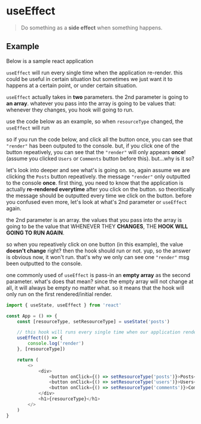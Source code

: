 # useEffect

> Do something as a **side effect** when something happens.

## Example

Below is a sample react application

`useEffect` will run every single time when the application re-render. this could be useful in certain situation but sometimes we just want it to happens at a certain point, or under certain situation.

`useEffect` actually takes in **two** parameters. the 2nd parameter is going to **an array**. whatever you pass into the array is going to be values that: whenever they changes,  you hook will going to run.

use the code below as an example, so when `resourceType` changed, the `useEffect` will run

so if you run the code below, and click all the button once, you can see that `"render"` has been outputed to the console. but, if you click one of the button repeatively, you can see that the `"render"` will only appears **once**! (assume you clicked `Users` or `Comments` button before this). but...why is it so?

let's look into deeper and see what's is going on. so, again assume we are clicking the `Posts` button repeatively. the message `"render"` only outputted to the console **once**. first thing, you need to know that the application is actually **re-rendered everytime** after you click on the button. so theoritically the message should be outputted every time we click on the button. before you confused even more, let's look at what's 2nd parameter or `useEffect` again.

the 2nd parameter is an array. the values that you pass into the array is going to be the value that WHENEVER THEY **CHANGES**, THE **HOOK WILL GOING TO RUN AGAIN**.

so when you repeatively click on one button (in this example), the value **doesn't change** right? then the hook should run or not. yup, so the answer is obvious now, it won't run. that's why we only can see one `"render"` msg been outputted to the console.

one commonly used of `useEffect` is pass-in an **empty array** as the second parameter. what's does that mean? since the empty array will not change at all, it will always be empty no matter what. so it means that the hook will only run on the first rendered/initial render.

```js
import { useState, useEffect } from 'react'

const App = () => {
    const [resourceType, setResourceType] = useState('posts')

    // this hook will runs every single time when our application renders
    useEffect(() => {
        console.log('render')
    }, [resourceType])

    return (
        <>
            <div>
                <button onClick={() => setResourceType('posts')}>Posts</button>
                <button onClick={() => setResourceType('users')}>Users</button>
                <button onClick={() => setResourceType('comments')}>Comments</button>
            </div>
            <h1>{resourceType}</h1>
        </>
    )
}
```
